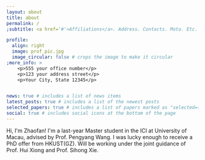 ```yaml
---
layout: about
title: about
permalink: /
;subtitle: <a href='#'>Affiliations</a>. Address. Contacts. Moto. Etc.

profile:
  align: right
  image: prof_pic.jpg
  image_circular: false # crops the image to make it circular
;more_info: >
    <p>555 your office number</p>
    <p>123 your address street</p>
    <p>Your City, State 12345</p> 


news: true # includes a list of news items
latest_posts: true # includes a list of the newest posts
selected_papers: true # includes a list of papers marked as "selected={true}"
social: true # includes social icons at the bottom of the page
---
```


Hi, I'm Zhaofan! I'm a last-year Master student in the ICI at University of Macau, advised by Prof. Pengyang Wang. I was lucky enough to receive a PhD offer from HKUST(GZ). Will be working under the joint guidance of Prof. Hui Xiong and Prof. Sihong Xie.

